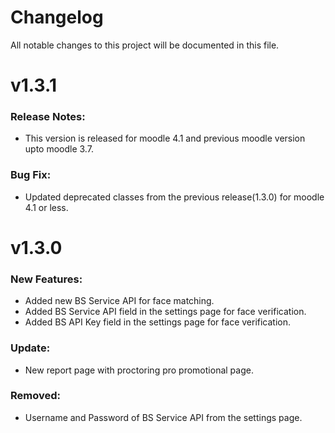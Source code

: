 # Changelog
All notable changes to this project will be documented in this file.

# v1.3.1

### Release Notes:
- This version is released for moodle 4.1 and previous moodle version upto moodle 3.7.


### Bug Fix:
- Updated deprecated classes from the previous release(1.3.0) for moodle 4.1 or less.


# v1.3.0

### New Features:
- Added new BS Service API for face matching.
- Added BS Service API field in the settings page for face verification.
- Added BS API Key field in the settings page for face verification.

### Update:
- New report page with proctoring pro promotional page.


### Removed:
- Username and Password of BS Service API from the settings page.



